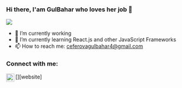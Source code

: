 ###                                                         Hi there, I'am GulBahar who loves her job 👋
<img src="https://cdn.dribbble.com/users/1857592/screenshots/3848396/character-typing.gif" style="width=10px">




- 🔭 I’m currently working 
- 🌱 I’m currently learning React.js and other JavaScript Frameworks
- 📫 How to reach me: ceferovagulbahar4@gmail.com
<!--
**jafarovagulbahar/jafarovagulbahar** is a ✨ _special_ ✨ repository because its `README.md` (this file) appears on your GitHub profile.

Here are some ideas to get you started:

- 🔭 I’m currently working on ...
- 🌱 I’m currently learning ...
- 👯 I’m looking to collaborate on ...
- 🤔 I’m looking for help with ...
- 💬 Ask me about ...
- 📫 How to reach me: ...
- 😄 Pronouns: ...
- ⚡ Fun fact: ...

-->
### Connect with me:

[<img align="left" alt="codeSTACKr.com" width="22px" src="https://github.com/jafarovagulbahar" />][website]


